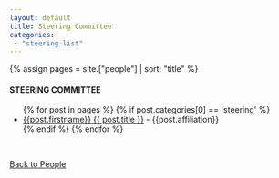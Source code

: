 ```yaml
---
layout: default
title: Steering Committee
categories:
 - "steering-list"
---
```


{% assign pages = site.["people"] | sort: "title" %}

<div class="border">
  <h4>STEERING COMMITTEE</h4>
</div>
<ul class="posts">
  {% for post in pages %}
    {% if post.categories[0] == 'steering' %}
      <li><a href="{{ post.url }}" title="{{ post.title }}">{{post.firstname}} {{ post.title }}</a> - {{post.affiliation}}
      </li>
    {% endif %}
  {% endfor %}
</ul>

<br>
<p> <a href="/people"> Back to People </a> </p>

